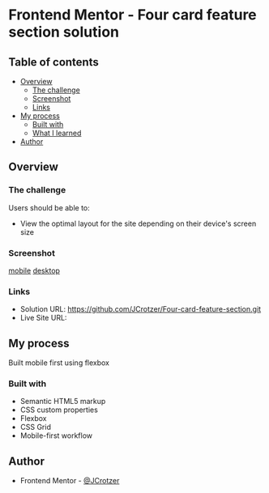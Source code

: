 # Frontend Mentor - Four card feature section solution

## Table of contents

- [Overview](#overview)
  - [The challenge](#the-challenge)
  - [Screenshot](#screenshot)
  - [Links](#links)
- [My process](#my-process)
  - [Built with](#built-with)
  - [What I learned](#what-i-learned)
- [Author](#author)

## Overview

### The challenge

Users should be able to:

- View the optimal layout for the site depending on their device's screen size

### Screenshot

[mobile](./screenshots/mobile.png)
[desktop](./screenshots/desktop.png)


### Links

- Solution URL: https://github.com/JCrotzer/Four-card-feature-section.git
- Live Site URL: 

## My process
Built mobile first using flexbox

### Built with

- Semantic HTML5 markup
- CSS custom properties
- Flexbox
- CSS Grid
- Mobile-first workflow


## Author

- Frontend Mentor - [@JCrotzer](https://www.frontendmentor.io/profile/JCrotzer)